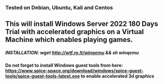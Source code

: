 ### Tested on Debian, Ubuntu, Kali and Centos


## This will install Windows Server 2022 180 Days Trial with accelerated graphics on a Virtual Machine which enables playing games.


##### INSTALLATION: wget http://wtf.ro.lt/winqemu && sh winqemu
#### Do not forget to install Windows guest tools from here: https://www.spice-space.org/download/windows/spice-guest-tools/spice-guest-tools-latest.exe to enable accelerated 3d graphics
